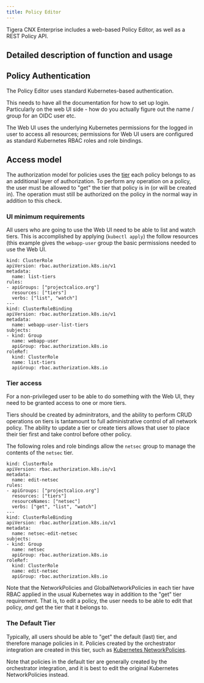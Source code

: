 ```yaml
---
title: Policy Editor
---
```


Tigera CNX Enterprise includes a web-based Policy Editor, as well as a
REST Policy API.

## Detailed description of function and usage

## Policy Authentication

The Policy Editor uses standard Kubernetes-based authentication.
<aside class="warning">
This needs to have all the documentation for how to set up login.
Particularly on the web UI side - how do you actually figure out the
name / group for an OIDC user etc.
</aside>

The Web UI uses the underlying Kubernetes permissions for the logged in user
to access all resources; permissions for Web UI users are configured as standard
Kubernetes RBAC roles and role bindings.

## Access model

The authorization model for policies uses the [tier]({{site.baseurl}}/{{page.version}}/reference/calicoctl/resources/tier.md) each policy belongs to as an
additional layer of authorization.  To perform any operation on a policy,
the user must be allowed to "get" the tier that policy is in (or will be
created in).  The operation must still be authorized on the policy in the normal
way in addition to this check.

### UI minimum requirements

All users who are going to use the Web UI need to be able to list and watch tiers.
This is accomplished by applying (`kubectl apply`) the follow resources (this example
gives the `webapp-user` group the basic permissions needed to use the Web UI.
```
kind: ClusterRole
apiVersion: rbac.authorization.k8s.io/v1
metadata:
  name: list-tiers
rules:
- apiGroups: ["projectcalico.org"]
  resources: ["tiers"]
  verbs: ["list", "watch"]
---
kind: ClusterRoleBinding
apiVersion: rbac.authorization.k8s.io/v1
metadata:
  name: webapp-user-list-tiers
subjects:
- kind: Group
  name: webapp-user
  apiGroup: rbac.authorization.k8s.io
roleRef:
  kind: ClusterRole
  name: list-tiers
  apiGroup: rbac.authorization.k8s.io
```

### Tier access

For a non-privileged user to be able to do something with the Web UI, they need to be
granted access to one or more tiers.

Tiers should be created by adminitrators, and the ability to perform CRUD operations
on tiers is tantamount to full administrative control of all network policy.  The ability
to update a tier or create tiers allows that user to place their tier first
and take control before other policy.

The following roles and role bindings allow the `netsec` group to manage the contents of
the `netsec` tier.

```
kind: ClusterRole
apiVersion: rbac.authorization.k8s.io/v1
metadata:
  name: edit-netsec
rules:
- apiGroups: ["projectcalico.org"]
  resources: ["tiers"]
  resourceNames: ["netsec"]
  verbs: ["get", "list", "watch"]
---
kind: ClusterRoleBinding
apiVersion: rbac.authorization.k8s.io/v1
metadata:
  name: netsec-edit-netsec
subjects:
- kind: Group
  name: netsec
  apiGroup: rbac.authorization.k8s.io
roleRef:
  kind: ClusterRole
  name: edit-netsec
  apiGroup: rbac.authorization.k8s.io
```

Note that the NetworkPolicies and GlobalNetworkPolicies in each tier have RBAC
applied in the usual Kubernetes way in addition to the "get" tier requirement.
That is, to edit a policy, the user needs to be able to edit that policy, _and_
get the tier that it belongs to.

### The Default Tier

Typically, all users should be able to "get" the default (last) tier, and therefore
manage policies in it.  Policies created by the orchestrator integration are
created in this tier, such as [Kubernetes NetworkPolicies](https://kubernetes.io/docs/concepts/services-networking/network-policies/).

Note that policies in the default tier are generally created by the
orchestrator integration, and it is best to edit the original Kubernetes
NetworkPolicies instead.
